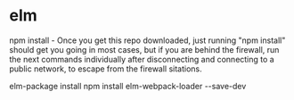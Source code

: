 # elm
npm install - Once you get this repo downloaded, just running "npm install" should get you going in most cases, but if you are behind the firewall, run the next commands individually after disconnecting and connecting to a public network, to escape from the firewall sitations.

elm-package install
npm install elm-webpack-loader --save-dev
